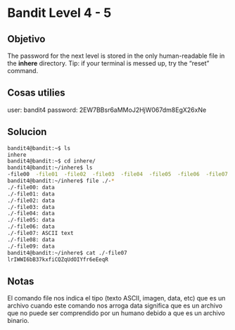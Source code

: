 # Bandit Level 4 - 5

## Objetivo
The password for the next level is stored in the only human-readable file in the **inhere** directory. Tip: if your terminal is messed up, try the “reset” command.

## Cosas utilies
user: bandit4
password: 2EW7BBsr6aMMoJ2HjW067dm8EgX26xNe

## Solucion
``` bash
bandit4@bandit:~$ ls
inhere
bandit4@bandit:~$ cd inhere/
bandit4@bandit:~/inhere$ ls
-file00  -file01  -file02  -file03  -file04  -file05  -file06  -file07  -file08  -file09
bandit4@bandit:~/inhere$ file ./-*
./-file00: data
./-file01: data
./-file02: data
./-file03: data
./-file04: data
./-file05: data
./-file06: data
./-file07: ASCII text
./-file08: data
./-file09: data
bandit4@bandit:~/inhere$ cat ./-file07
lrIWWI6bB37kxfiCQZqUdOIYfr6eEeqR

```

## Notas
El comando file nos indica el tipo  (texto ASCII, imagen, data, etc) que es un archivo cuando este comando nos arroga data significa que es un archivo que no puede ser comprendido por un humano debido a que es un archivo binario.